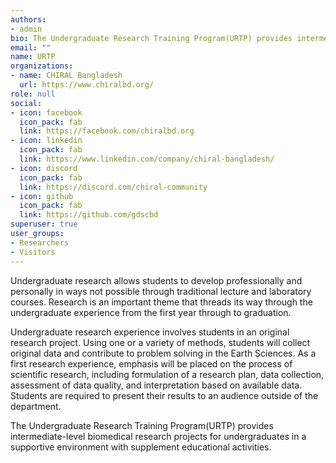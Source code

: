 ```yaml
---
authors:
- admin
bio: The Undergraduate Research Training Program(URTP) provides intermediate-level biomedical research projects for undergraduates in a supportive environment with supplement educational activities.
email: ""
name: URTP
organizations:
- name: CHIRAL Bangladesh
  url: https://www.chiralbd.org/
role: null
social:
- icon: facebook
  icon_pack: fab
  link: https://facebook.com/chiralbd.org
- icon: linkedin
  icon_pack: fab
  link: https://www.linkedin.com/company/chiral-bangladesh/
- icon: discord
  icon_pack: fab
  link: https://discord.com/chiral-community
- icon: github
  icon_pack: fab
  link: https://github.com/gdscbd
superuser: true
user_groups:
- Researchers
- Visitors
---
```

Undergraduate research allows students to develop professionally and personally in ways not possible through traditional lecture and laboratory courses. Research is an important theme that threads its way through the undergraduate experience from the first year through to graduation.

Undergraduate research experience involves students in an original research project.  Using one or a variety of methods, students will collect original data and contribute to problem solving in the Earth Sciences.  As a first research experience, emphasis will be placed on the process of scientific research, including formulation of a research plan, data collection, assessment of data quality, and interpretation based on available data.  Students are required to present their results to an audience outside of the department.


The Undergraduate Research Training Program(URTP) provides intermediate-level biomedical research projects for undergraduates in a supportive environment with supplement educational activities. 